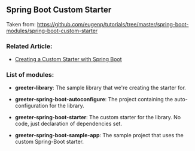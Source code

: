 ## Spring Boot Custom Starter

Taken from: https://github.com/eugenp/tutorials/tree/master/spring-boot-modules/spring-boot-custom-starter

### Related Article: 
- [Creating a Custom Starter with Spring Boot](https://www.baeldung.com/spring-boot-custom-starter)

### List of modules:

- **greeter-library**: The sample library that we're creating the starter for.

- **greeter-spring-boot-autoconfigure**: The project containing the auto-configuration for the library.

- **greeter-spring-boot-starter**: The custom starter for the library. 
  No code, just declaration of dependencies set.

- **greeter-spring-boot-sample-app**: The sample project that uses the custom Spring-Boot starter.
